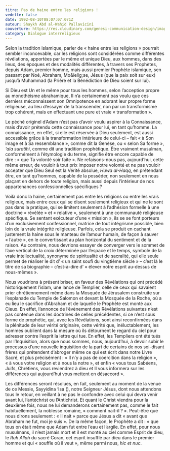 ```yaml
---
titre: Pas de haine entre les religions !
vedette: false
date: 1992-08-10T08:07:07.071Z
auteur: Shaykh Abd al-Wahid Pallavicini
couverture: https://res.cloudinary.com/genesi-communication-design/image/upload/v1747732410/Pallavicini_sdw4lv.jpg
category: Dialogue interreligieux
---
```

Selon la tradition islamique, parler de «&nbsp;haine entre les religions&nbsp;» pourrait sembler inconcevable, car les religions sont considérées comme différentes révélations, apportées par le même et unique Dieu, aux hommes, dans des lieux, des époques et des modalités différentes, à travers ses Prophètes, depuis Adam, premier homme, mais aussi premier Prophète islamique, sen passant par Noé, Abraham, Mo&ielig;se, Jésus (que la paix soit sur eux) jusqu’à Muhammad (la Prière et la Bénédiction de Dieu soient sur lui).

Si Dieu est Un et le même pour tous les hommes, selon l’acception propre au monothéisme abrahamique, Il n’a certainement pas voulu que ces derniers méconnaissent son Omnipotence en adorant leur propre forme religieuse, au lieu d’essayer de la transcender, non par un transformisme trop cohérent, mais en effectuant une pure et vraie «&nbsp;transformation&nbsp;».

Le péché originel d’Adam n’est pas d’avoir voulu aspirer à la Connaissance, mais d’avoir prétendu cette connaissance pour lui, en tant qu’homme. La connaissance, en effet, si elle est réservée à Dieu seulement, est aussi accessible gr&acirc;ce à la transformation intérieure de celui-ci –&nbsp;fait «&nbsp;à Son image et à Sa ressemblance&nbsp;», comme dit la Genèse, ou «&nbsp;selon Sa forme&nbsp;», *‘ala suratihi*, comme dit une tradition prophétique. &Ecirc;tre vraiment musulman, conformément à l’étymologie du terme, signifie &ecirc;tre encore capable de dire&nbsp;: «&nbsp;que Ta volonté soir faite&nbsp;». Ne refaisons-nous pas, aujourd’hui, cette même erreur, de vouloir à tout prix imposer notre volonté et ne pas vouloir accepter que Dieu Seul est la Vérité absolue, *Huwa al-Haqq*, en prétendant être, en tant qu’hommes, capable de la posséder, non seulement en nous plaçant en dehors de toute religion, mais aussi depuis l’intérieur de nos appartenances confessionnelles spécifiques&nbsp;?

Voilà donc la haine, certainement pas entre les religions ou entre les vrais religieux, mais entre ceux qui se disent seulement religieux et qui ne le sont pas dans la pratique, qui se limitent seulement à l’adhésion formelle à une doctrine «&nbsp;révélée&nbsp;» et «&nbsp;relative&nbsp;», seulement à une communauté religieuse spécifique. Se sentant exécuteur d’une «&nbsp;mission&nbsp;», ils se se font porteurs d’un exclusivement confessionnel, matrice de tout intégrisme possible, bien loin de la vraie intégrité religieuse. Parfois, cela se produit en cachant justement la haine sous le manteau de l’amour humain, de façon à sauver «&nbsp;l’autre&nbsp;», en le convertissant au plan horizontal du sentiment et de la raison. Au contraire, nous devrions essayer de converger vers le sommet de l’axe vertical de la croix déterminée par l’espace et le temps, symbole de la vraie intellectualité, synonyme de spiritualité et de sacralité, qui elle seule permet de réaliser le dit d’&nbsp;«&nbsp;un saint soufi du vingtième siècle&nbsp;» –&nbsp;c’est là le titre de sa biographie&nbsp;– c’est-à-dire d’&nbsp;«&nbsp;élever notre esprit au-dessus de nous-mêmes&nbsp;».

Nous voudrions à présent briser, en faveur des Révélations qui ont précédé historiquement l’islam, une lance de Templier, celle de ceux qui savaient prier chrétiennement même dans la Mosquée de Jérusalem construite sur l’esplanade du Temple de Salomon et devant la Mosquée de la Roche, où a eu lieu le sacrifice d’Abraham et de laquelle le Prophète est monté aux Cieux. En effet, l’annonce de l’évènement des Révélations suivantes n’est pas contenue dans les doctrines de celles précédentes, si ce n’est sous forme de prophétie, qui, avec les Révélations, sont ainsi reconfirmées dans la plénitude de leur vérité originaire, cette vérité que, inéluctablement, les hommes oublient dans la mesure où ils détournent le regard du ciel pour adresser contre l’esprit la lettre qui tue. En effet, les Templiers ont été tués par l’Inquisition, alors que nous sommes, nous, aujourd’hui, à devoir subir le processus d’une nouvelle inquisition de la part de certains de nos soi-disant frères qui prétendent d’abroger même ce qui est écrit dans notre Livre Sacré, et plus précisément&nbsp;: «&nbsp;Il n’y a pas de coercition dans la religion&nbsp;», «&nbsp;à vous votre religion et à nous la notre&nbsp;», et enfin «&nbsp;vous tous Sabéens, Juifs, Chrétiens, vous reviendrez à dieu et Il vous informera sur les différences qui aujourd’hui vous mettent en désaccord&nbsp;».

Les différences seront résolues, en fait, seulement au moment de la venue de ce Messie, Sayyidina ‘Isa (), notre Seigneur Jésus, dont nous attendons tous le retour, en veillant à ne pas le confondre avec celui qui devra venir avant lui, l’antéchrist ou l’Antichrist. Et quant le Christ viendra pour la deuxième fois, nous ne lui demanderons certainement pas, comme le fait habituellement, la noblesse romaine, «&nbsp;comment nait-il&nbsp;?&nbsp;». Peut-&ecirc;tre que nous dirons seulement&nbsp;: «&nbsp;Il nait&nbsp;» parce que Jésus a dit «&nbsp;avant que Abraham ne fut, moi je suis&nbsp;». De la même façon, le Prophète a dit&nbsp;: «&nbsp;que tous on était même que Adam fut entre l’eau et l’argile. En effet, pour nous musulmans, il n’est jamais mort et il est monté au ciel comme Esprit de dieu, le *Ruh Allah* du sacré Coran, cet esprit insufflé par dieu dans le premier homme et qui «&nbsp;souffle où il veut&nbsp;», même parmi nous, *hic et nuc*.